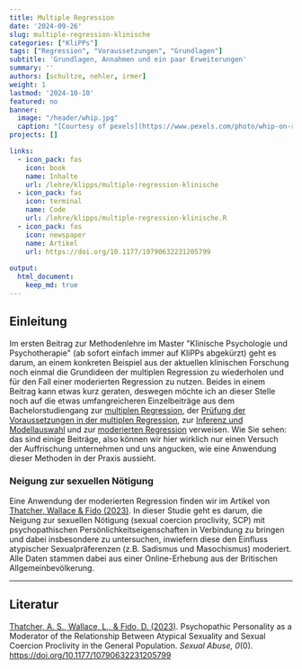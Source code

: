 ```yaml
---
title: Multiple Regression
date: '2024-09-26'
slug: multiple-regression-klinische
categories: ["KliPPs"]
tags: ["Regression", "Voraussetzungen", "Grundlagen"]
subtitle: 'Grundlagen, Annahmen und ein paar Erweiterungen'
summary: ''
authors: [schultze, nehler, irmer]
weight: 1
lastmod: '2024-10-10'
featured: no
banner:
  image: "/header/whip.jpg"
  caption: "[Courtesy of pexels](https://www.pexels.com/photo/whip-on-red-background-5187496/)"
projects: []

links:
  - icon_pack: fas
    icon: book
    name: Inhalte
    url: /lehre/klipps/multiple-regression-klinische
  - icon_pack: fas
    icon: terminal
    name: Code
    url: /lehre/klipps/multiple-regression-klinische.R
  - icon_pack: fas
    icon: newspaper
    name: Artikel
    url: https://doi.org/10.1177/10790632231205799
    
output:
  html_document:
    keep_md: true
---
```




## Einleitung

Im ersten Beitrag zur Methodenlehre im Master "Klinische Psychologie und Psychotherapie" (ab sofort einfach immer auf KliPPs abgekürzt) geht es darum, an einem konkreten Beispiel aus der aktuellen klinischen Forschung noch einmal die Grundideen der multiplen Regression zu wiederholen und für den Fall einer moderierten Regression zu nutzen. Beides in einem Beitrag kann etwas kurz geraten, deswegen möchte ich an dieser Stelle noch auf die etwas umfangreicheren Einzelbeiträge aus dem Bachelorstudiengang zur [multiplen Regression](/lehre/statistik-i/multiple-reg), der [Prüfung der Voraussetzungen in der multiplen Regression](/lehre/statistik-ii/regressionsdiagnostik), zur [Inferenz und Modellauswahl](/lehre/statistik-ii/multreg-inf-mod) und zur [moderierten Regression](/lehre/statistik-ii/moderierte-reg) verweisen. Wie Sie sehen: das sind einige Beiträge, also können wir hier wirklich nur einen Versuch der Auffrischung unternehmen und uns angucken, wie eine Anwendung dieser Methoden in der Praxis aussieht.

### Neigung zur sexuellen Nötigung

Eine Anwendung der moderierten Regression finden wir im Artikel von [Thatcher, Wallace & Fido (2023)](https://doi.org/10.1177/10790632231205799). In dieser Studie geht es darum, die Neigung zur sexuellen Nötigung (sexual coercion proclivity, SCP) mit psychopathischen Persönlichkeitseigenschaften in Verbindung zu bringen und dabei insbesondere zu untersuchen, inwiefern diese den Einfluss atypischer Sexualpräferenzen (z.B. Sadismus und Masochismus) moderiert. Alle Daten stammen dabei aus einer Online-Erhebung aus der Britischen Allgemeinbevölkerung. 


***

## Literatur

[Thatcher, A. S., Wallace, L., & Fido, D. (2023)](https://doi.org/10.1177/10790632231205799). Psychopathic Personality as a Moderator of the Relationship Between Atypical Sexuality and Sexual Coercion Proclivity in the General Population. _Sexual Abuse, 0_(0). https://doi.org/10.1177/10790632231205799
